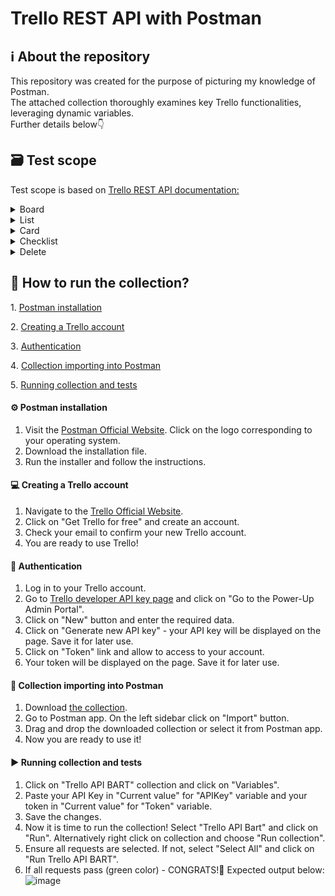 # Trello REST API with Postman
## ℹ️ About the repository
<p align="jusify">This repository was created for the purpose of picturing my knowledge of Postman.<br>
The attached collection thoroughly examines key Trello functionalities, leveraging dynamic variables. <br>
Further details below👇</p>

## 🗃️ Test scope
Test scope is based on <a href="https://developer.atlassian.com/cloud/trello/rest/api-group-actions/#api-group-actions" target="_blank">Trello REST API documentation:</a>

<details>
  <summary>Board</summary>

  - Create a Board
  - Create a Label on a Board
  - Get a Board
  - Update a Board
</details>

<details>
  <summary>List</summary>
  
  - Create a List on a Board
  - Get a List
  - Update a List
</details>
  
<details>
  <summary>Card</summary>
  
  - Create a new Card
  - Create a new Label on a Card
  - Get a Card
  - Add a new comment to a Card
  - Update a Card
</details>

<details>
  <summary>Checklist</summary>
  
  - Create a Checklist
  - Get a Checklist
  - Create a Checkitem on a Checklist
  - Update a CheckItem on a Card
  - Get Checkitems on a Checklist
</details>
    
<details>
  <summary>Delete</summary>
  
  - Delete a Checkitem from Checklist
  - Get Checkitems on a Checklist
  - Delete a Checklist
  - Get a Checklist
  - Delete a Card
  - Get a Card
  - Delete a Board
  - Get a Board
</details>
 
## 🚀 How to run the collection?
1️. [Postman installation](#one)

2️. [Creating a Trello account](#two)

3️. [Authentication](#three)
  
4️. [Collection importing into Postman](#four)
  
5️. [Running collection and tests](#five)
  
#### <a name="one"> ⚙️ Postman installation</a>
1. Visit the [Postman Official Website](https://www.postman.com/). Click on the logo corresponding to your operating system.
2. Download the installation file.
3. Run the installer and follow the instructions.

#### <a name="two"> 💻 Creating a Trello account</a>
1. Navigate to the [Trello Official Website](https://www.trello.com/).
2. Click on "Get Trello for free" and create an account.
3. Check your email to confirm your new Trello account.
4. You are ready to use Trello!

#### <a name="three"> 🔑 Authentication</a>
1. Log in to your Trello account.
2. Go to [Trello developer API key page](#https://trello.com/app-key) and click on "Go to the Power-Up Admin Portal".
3. Click on "New" button and enter the required data.
4. Click on "Generate new API key" - your API key will be displayed on the page. Save it for later use.
5. Click on "Token" link and allow to access to your account.
6. Your token will be displayed on the page. Save it for later use.

#### <a name="four"> 📂 Collection importing into Postman</a>
1. Download [the collection](#https://github.com/Barto52/Trello_REST_API/blob/main/Trello%20API%20BART.postman_collection.json).
2. Go to Postman app. On the left sidebar click on "Import" button.
3. Drag and drop the downloaded collection or select it from Postman app.
4. Now you are ready to use it!

#### <a name="five"> ▶️ Running collection and tests</a>
1. Click on "Trello API BART" collection and click on "Variables".
2. Paste your API Key in "Current value" for "APIKey" variable and your token in "Current value" for "Token" variable.
3. Save the changes.
4. Now it is time to run the collection! Select "Trello API Bart" and click on "Run". Alternatively right click on collection and choose "Run collection".
5. Ensure all requests are selected. If not, select "Select All" and click on "Run Trello API BART".
6. If all requests pass (green color) - CONGRATS!🎊 Expected output below: <br> ![image](https://github.com/Barto52/Trello_REST_API/assets/131921596/8038dd3c-c918-4add-a67e-09072b6360b1)
